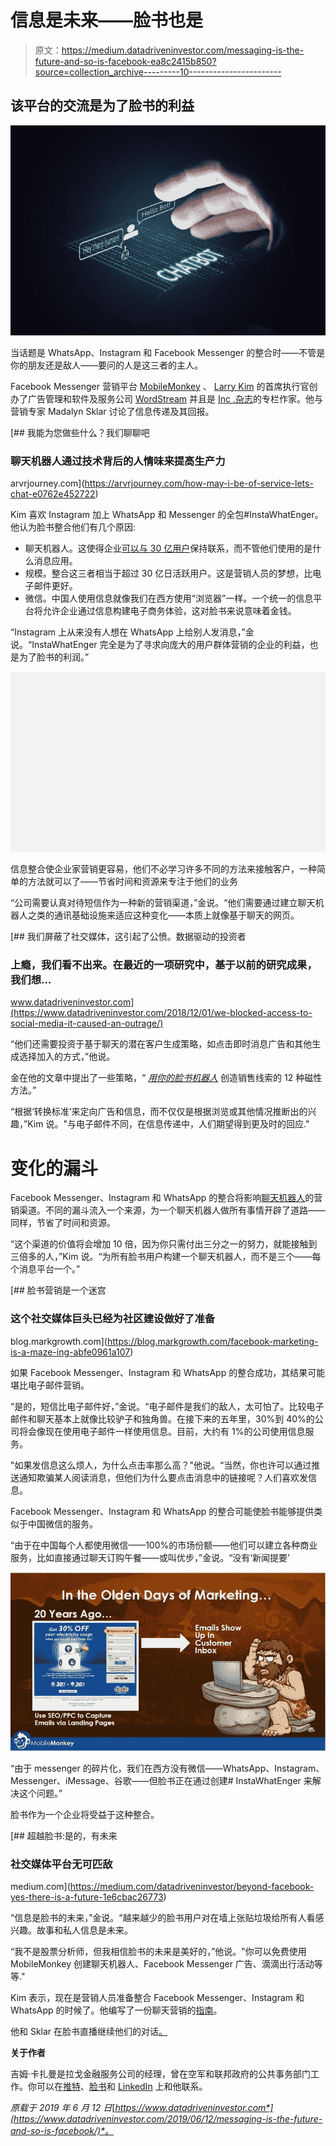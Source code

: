 # 信息是未来——脸书也是

> 原文：<https://medium.datadriveninvestor.com/messaging-is-the-future-and-so-is-facebook-ea8c2415b850?source=collection_archive---------10----------------------->

## 该平台的交流是为了脸书的利益

![](img/5d916555a1f3c82238300335f73168d0.png)

当话题是 WhatsApp、Instagram 和 Facebook Messenger 的整合时——不管是你的朋友还是敌人——要问的人是这三者的主人。

Facebook Messenger 营销平台 [MobileMonkey](https://twitter.com/MobileMonkey) 、 [Larry Kim](https://twitter.com/larrykim) 的首席执行官创办了广告管理和软件及服务公司 [WordStream](https://twitter.com/WordStream) 并且是 [Inc .杂志](https://twitter.com/Inc)的专栏作家。他与营销专家 Madalyn Sklar 讨论了信息传递及其回报。

[](https://arvrjourney.com/how-may-i-be-of-service-lets-chat-e0762e452722) [## 我能为您做些什么？我们聊聊吧

### 聊天机器人通过技术背后的人情味来提高生产力

arvrjourney.com](https://arvrjourney.com/how-may-i-be-of-service-lets-chat-e0762e452722) 

Kim 喜欢 Instagram 加上 WhatsApp 和 Messenger 的全包#InstaWhatEnger。他认为脸书整合他们有几个原因:

*   聊天机器人。这使得企业[可以与 30 亿用户](https://mobilemonkey.com/blog/2019/01/facebook-integrating-messenger-whatsapp-instagram)保持联系，而不管他们使用的是什么消息应用。
*   规模。整合这三者相当于超过 30 亿日活跃用户。这是营销人员的梦想，比电子邮件更好。
*   微信。中国人使用信息就像我们在西方使用“浏览器”一样。一个统一的信息平台将允许企业通过信息构建电子商务体验，这对脸书来说意味着金钱。

“Instagram 上从来没有人想在 WhatsApp 上给别人发消息，”金说。“InstaWhatEnger 完全是为了寻求向庞大的用户群体营销的企业的利益，也是为了脸书的利润。”

![](img/31573030d1a65a61fbd5e375cc6c1f55.png)

信息整合使企业家营销更容易，他们不必学习许多不同的方法来接触客户，一种简单的方法就可以了——节省时间和资源来专注于他们的业务

“公司需要认真对待短信作为一种新的营销渠道，”金说。“他们需要通过建立聊天机器人之类的通讯基础设施来适应这种变化——本质上就像基于聊天的网页。

[](https://www.datadriveninvestor.com/2018/12/01/we-blocked-access-to-social-media-it-caused-an-outrage/) [## 我们屏蔽了社交媒体，这引起了公愤。数据驱动的投资者

### 上瘾，我们看不出来。在最近的一项研究中，基于以前的研究成果，我们想…

www.datadriveninvestor.com](https://www.datadriveninvestor.com/2018/12/01/we-blocked-access-to-social-media-it-caused-an-outrage/) 

“他们还需要投资于基于聊天的潜在客户生成策略，如点击即时消息广告和其他生成选择加入的方式，”他说。

金在他的文章中提出了一些策略，“ [*用你的脸书机器人*](https://mobilemonkey.com/blog/2019/02/facebook-bot-lead-magnets) 创造销售线索的 12 种磁性方法。”

“根据‘转换标准’来定向广告和信息，而不仅仅是根据浏览或其他情况推断出的兴趣，”Kim 说。"与电子邮件不同，在信息传递中，人们期望得到更及时的回应."

# 变化的漏斗

Facebook Messenger、Instagram 和 WhatsApp 的整合将影响[聊天机器人](https://www.datadriveninvestor.com/glossary/chatbot/)的营销渠道。不同的漏斗流入一个来源，为一个聊天机器人做所有事情开辟了道路——同样，节省了时间和资源。

“这个渠道的价值将会增加 10 倍，因为你只需付出三分之一的努力，就能接触到三倍多的人，”Kim 说。“为所有脸书用户构建一个聊天机器人，而不是三个——每个消息平台一个。”

[](https://blog.markgrowth.com/facebook-marketing-is-a-maze-ing-abfe0961a107) [## 脸书营销是一个迷宫

### 这个社交媒体巨头已经为社区建设做好了准备

blog.markgrowth.com](https://blog.markgrowth.com/facebook-marketing-is-a-maze-ing-abfe0961a107) 

如果 Facebook Messenger、Instagram 和 WhatsApp 的整合成功，其结果可能堪比电子邮件营销。

“是的，短信比电子邮件好，”金说。“电子邮件是我们的敌人，太可怕了。比较电子邮件和聊天基本上就像比较驴子和独角兽。在接下来的五年里，30%到 40%的公司将会像现在使用电子邮件一样使用信息。目前，大约有 1%的公司使用信息服务。

"如果发信息这么烦人，为什么点击率那么高？"他说。“当然，你也许可以通过推送通知欺骗某人阅读消息，但他们为什么要点击消息中的链接呢？人们喜欢发信息。

Facebook Messenger、Instagram 和 WhatsApp 的整合可能使脸书能够提供类似于中国微信的服务。

“由于在中国每个人都使用微信——100%的市场份额——他们可以建立各种商业服务，比如直接通过聊天订购午餐——或叫优步，”金说。“没有‘新闻提要’

![](img/ce8f46d6f392c41caeb244226ca6828c.png)

“由于 messenger 的碎片化，我们在西方没有微信——WhatsApp、Instagram、Messenger、iMessage、谷歌——但脸书正在通过创建# InstaWhatEnger 来解决这个问题。”

脸书作为一个企业将受益于这种整合。

[](https://medium.com/datadriveninvestor/beyond-facebook-yes-there-is-a-future-1e6cbac26773) [## 超越脸书:是的，有未来

### 社交媒体平台无可匹敌

medium.com](https://medium.com/datadriveninvestor/beyond-facebook-yes-there-is-a-future-1e6cbac26773) 

“信息是脸书的未来，”金说。“越来越少的脸书用户对在墙上张贴垃圾给所有人看感兴趣。故事和私人信息是未来。

“我不是股票分析师，但我相信脸书的未来是美好的，”他说。"你可以免费使用 MobileMonkey 创建聊天机器人、Facebook Messenger 广告、滴滴出行活动等等."

Kim 表示，现在是营销人员准备整合 Facebook Messenger、Instagram 和 WhatsApp 的时候了。他编写了一份聊天营销的[指南](https://mobilemonkey.com/blog/2018/10/crowdspring-facebook-messenger-marketing-guide)。

他和 Sklar 在脸书直播继续他们的对话[。](https://www.facebook.com/manageflitter/videos/570161423461995/?notif_id=1551223327591840&notif_t=live_video_explicit)

**关于作者**

吉姆·卡扎曼是拉戈金融服务公司的经理，曾在空军和联邦政府的公共事务部门工作。你可以在[推特](https://twitter.com/JKatzaman)、[脸书](https://www.facebook.com/jim.katzaman)和 [LinkedIn](https://www.linkedin.com/in/jim-katzaman-33641b21/) 上和他联系。

*原载于 2019 年 6 月 12 日*[*https://www.datadriveninvestor.com*](https://www.datadriveninvestor.com/2019/06/12/messaging-is-the-future-and-so-is-facebook/)*。*
